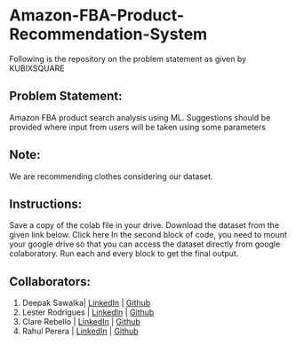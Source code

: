 # Amazon-FBA-Product-Recommendation-System

Following is the repository on the problem statement as given by KUBIXSQUARE

## Problem Statement:
Amazon FBA product search analysis using ML. Suggestions should be provided where input from users will be taken using some parameters

## Note:
We are recommending clothes considering our dataset.

## Instructions:
Save a copy of the colab file in your drive. Download the dataset from the given link below. Click here
In the second block of code, you need to mount your google drive so that you can access the dataset directly from google colaboratory.
Run each and every block to get the final output.

## Collaborators:

01. Deepak Sawalka| [LinkedIn](https://www.linkedin.com/in/deepak-sawalka/) | [Github](https://github.com/DeepakSawalka)
02. Lester Rodrigues | [LinkedIn]( https://www.linkedin.com/in/lester-rodrigues-2001/) | [Github](https://github.com/rodrigueslesterLML)
03. Clare Rebello | [LinkedIn](https://www.linkedin.com/in/clarerebello09/) | [Github]( https://github.com/clare0901)
04. Rahul Perera | [LinkedIn](https://www.linkedin.com/in/rahul-pereira) | [Github](https://github.com/raulforreal)


